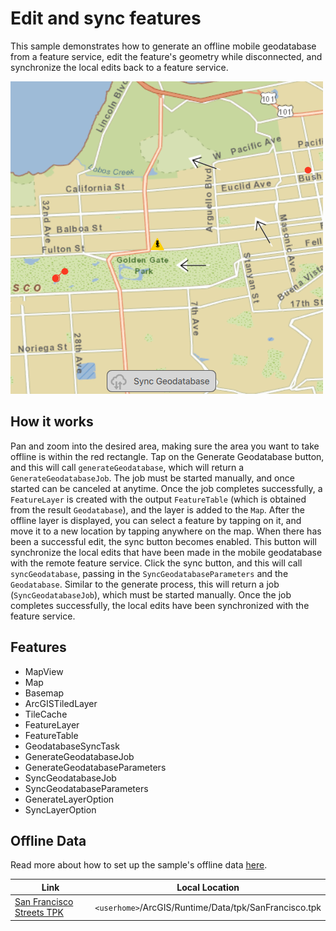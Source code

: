 # Edit and sync features

This sample demonstrates how to generate an offline mobile geodatabase from a feature service, edit the feature's geometry while disconnected, and synchronize the local edits back to a feature service.

![](screenshot.png)

## How it works
Pan and zoom into the desired area, making sure the area you want to take offline is within the red rectangle. Tap on the Generate Geodatabase button, and this will call `generateGeodatabase`, which will return a `GenerateGeodatabaseJob`. The job must be started manually, and once started can be canceled at anytime. Once the job completes successfully, a `FeatureLayer` is created with the output `FeatureTable` (which is obtained from the result `Geodatabase`), and the layer is added to the `Map`. After the offline layer is displayed, you can select a feature by tapping on it, and move it to a new location by tapping anywhere on the map. When there has been a successful edit, the sync button becomes enabled. This button will synchronize the local edits that have been made in the mobile geodatabase with the remote feature service. Click the sync button, and this will call `syncGeodatabase`, passing in the `SyncGeodatabaseParameters` and the `Geodatabase`. Similar to the generate process, this will return a job (`SyncGeodatabaseJob`), which must be started manually. Once the job completes successfully, the local edits have been synchronized with the feature service.

## Features
- MapView
- Map
- Basemap
- ArcGISTiledLayer
- TileCache
- FeatureLayer
- FeatureTable
- GeodatabaseSyncTask
- GenerateGeodatabaseJob
- GenerateGeodatabaseParameters
- SyncGeodatabaseJob
- SyncGeodatabaseParameters
- GenerateLayerOption
- SyncLayerOption

## Offline Data
Read more about how to set up the sample's offline data [here](http://links.esri.com/ArcGISRuntimeQtSamples).

Link | Local Location
---------|-------|
|[San Francisco Streets TPK](https://www.arcgis.com/home/item.html?id=3f1bbf0ec70b409a975f5c91f363fe7d)| `<userhome>`/ArcGIS/Runtime/Data/tpk/SanFrancisco.tpk |
